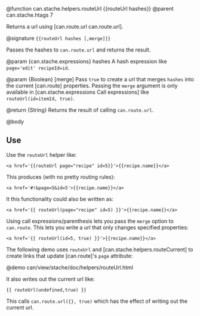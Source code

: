@function can.stache.helpers.routeUrl {{routeUrl hashes}}
@parent can.stache.htags 7

Returns a url using [can.route.url can.route.url].

@signature `{{routeUrl hashes [,merge]}}`

Passes the hashes to `can.route.url` and returns the result.

@param {can.stache.expressions} hashes A hash expression like `page='edit' recipeId=id`.

@param {Boolean} [merge] Pass `true` to create a url that merges `hashes` into the 
current [can.route] properties.  Passing the `merge` argument is only available 
in [can.stache.expressions Call expressions] like `routeUrl(id=itemId, true)`.

@return {String} Returns the result of calling `can.route.url`.

@body

## Use

Use the `routeUrl` helper like:

```
<a href='{{routeUrl page="recipe" id=5}}'>{{recipe.name}}</a>
```

This produces (with no pretty routing rules):

```
<a href='#!&page=5&id=5'>{{recipe.name}}</a>
```

It this functionality could also be written as:

```
<a href='{{ routeUrl(page="recipe" id=5) }}'>{{recipe.name}}</a>
```

Using call expressions/parenthesis lets you pass the `merge` option to `can.route`.  This
lets you write a url that only changes specified properties:

```
<a href='{{ routeUrl(id=5, true) }}'>{{recipe.name}}</a>
```




The following demo uses `routeUrl` and [can.stache.helpers.routeCurrent] to 
create links that update [can.route]'s `page` attribute:

@demo can/view/stache/doc/helpers/routeUrl.html

It also writes out the current url like:

```
{{ routeUrl(undefined,true) }}
```

This calls `can.route.url({}, true)` which has the effect of writing out
the current url.

